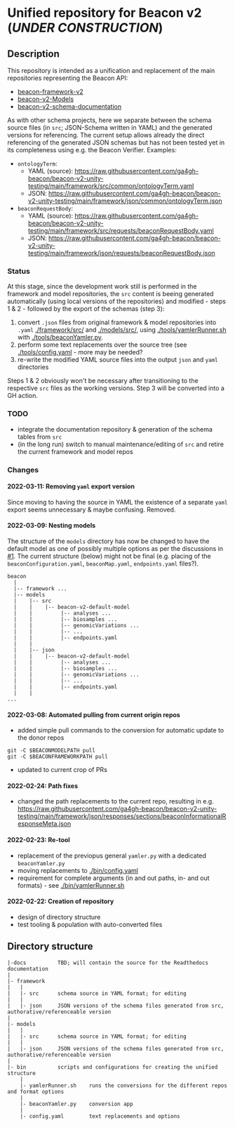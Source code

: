 # Unified repository for Beacon v2 (_UNDER CONSTRUCTION_)

## Description

This repository is intended as a unification and replacement of the main repositories representing the Beacon API:

* [beacon-framework-v2](https://github.com/ga4gh-beacon/beacon-framework-v2)
* [beacon-v2-Models](https://github.com/ga4gh-beacon/beacon-v2-Models)
* [beacon-v2-schema-documentation](https://github.com/ga4gh-beacon/beacon-v2-schema-documentation)

As with other schema projects, here we separate between the schema source files (in `src`; JSON-Schema written in YAML) and the generated versions for referencing. The current setup allows already the direct referencing of the generated JSON schemas but has not been tested yet in its completeness using e.g. the Beacon Verifier. Examples:

* `ontologyTerm`:
    - YAML (source): <https://raw.githubusercontent.com/ga4gh-beacon/beacon-v2-unity-testing/main/framework/src/common/ontologyTerm.yaml>
    - JSON: <https://raw.githubusercontent.com/ga4gh-beacon/beacon-v2-unity-testing/main/framework/json/common/ontologyTerm.json>
* `beaconRequestBody`:
    - YAML (source): <https://raw.githubusercontent.com/ga4gh-beacon/beacon-v2-unity-testing/main/framework/src/requests/beaconRequestBody.yaml>
    - JSON: <https://raw.githubusercontent.com/ga4gh-beacon/beacon-v2-unity-testing/main/framework/json/requests/beaconRequestBody.json>

### Status

At this stage, since the development work still is performed in the framework and model repositories, the `src` content is beeing generated automatically (using local versions of the repositories) and modified - steps 1 & 2 - followed by the export of the schemas (step 3):

1. convert `.json` files from original framework & model repositories into `.yaml` [./framework/src/](./framework/src/) and [./models/src/](./models/src/), using [./tools/yamlerRunner.sh](./tools/yamlerRunner.sh) with [./tools/beaconYamler.py](./tools/yamler.py).
2. perform some text replacements over the source tree (see [./tools/config.yaml](./tools/config.yaml) - more may be needed?
3. re-write the modified YAML source files into the output `json` and `yaml` directories

Steps 1 & 2 obviously won't be necessary after transitioning to the respective `src` files as the working versions. Step 3 will be converted into a GH action.

### TODO

* integrate the documentation repository & generation of the schema tables from `src`
* (in the long run) switch to manual maintenance/editing of `src` and retire the current framework and model repos

### Changes

#### 2022-03-11: Removing `yaml` export version

Since moving to having the source in YAML the existence of a separate `yaml` export seems unnecessary & maybe confusing. Removed.


#### 2022-03-09: Nesting models

The structure of the `models` directory has now be changed to have the default model as one of possibly multiple
options as per the discussions in [#1](https://github.com/ga4gh-beacon/beacon-v2-unity-testing/issues/1).
The current structure (below) might not be final (e.g. placing of the `beaconConfiguration.yaml`, `beaconMap.yaml`, `endpoints.yaml` files?).

```
beacon
  |
  |-- framework ...
  |-- models
  |    |-- src
  |    |    |-- beacon-v2-default-model
  |    |         |-- analyses ...
  |    |         |-- biosamples ...
  |    |         |-- genomicVariations ...
  |    |         |-- ...
  |    |         |-- endpoints.yaml
  |    |     
  |    |-- json
  |    |    |-- beacon-v2-default-model
  |    |         |-- analyses ...
  |    |         |-- biosamples ...
  |    |         |-- genomicVariations ...
  |    |         |-- ...
  |    |         |-- endpoints.yaml
  |    |          
...
```

#### 2022-03-08: Automated pulling from current origin repos

* added simple pull commands to the conversion for automatic update to the donor repos
```
git -C $BEACONMODELPATH pull
git -C $BEACONFRAMEWORKPATH pull
```
* updated to current crop of PRs

#### 2022-02-24: Path fixes

* changed the path replacements to the current repo, resulting in e.g. <https://raw.githubusercontent.com/ga4gh-beacon/beacon-v2-unity-testing/main/framework/json/responses/sections/beaconInformationalResponseMeta.json>

#### 2022-02-23: Re-tool

* replacement of the previopus general `yamler.py` with a dedicated `beaconYamler.py`
* moving replacements to [./bin/config.yaml](./tools/config.yaml)
* requirement for complete arguments (in and out paths, in- and out formats) - see [./bin/yamlerRunner.sh](./bin/yamlerRunner.sh)

#### 2022-02-22: Creation of repository

* design of directory structure
* test tooling & population with auto-converted files

## Directory structure

```
|-docs          TBD; will contain the source for the Readthedocs documentation
|
|- framework
|   |
|   |- src      schema source in YAML format; for editing
|   |
|   |- json     JSON versions of the schema files generated from src, authorative/referenceable version
|
|- models
|   |
|   |- src      schema source in YAML format; for editing
|   |
|   |- json     JSON versions of the schema files generated from src, authorative/referenceable version
|
|- bin          scripts and configurations for creating the unified structure
    |
    |- yamlerRunner.sh    runs the conversions for the different repos and format options
    |
    |- beaconYamler.py    conversion app
    |
    |- config.yaml        text replacements and options
```

